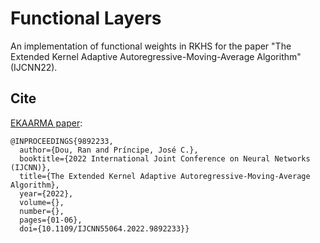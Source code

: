 # Functional Layers
An implementation of functional weights in RKHS for the paper "The Extended Kernel Adaptive Autoregressive-Moving-Average Algorithm" (IJCNN22).

## Cite

[EKAARMA paper](https://arxiv.org/abs/2210.04468):

```
@INPROCEEDINGS{9892233,
  author={Dou, Ran and Príncipe, José C.},
  booktitle={2022 International Joint Conference on Neural Networks (IJCNN)}, 
  title={The Extended Kernel Adaptive Autoregressive-Moving-Average Algorithm}, 
  year={2022},
  volume={},
  number={},
  pages={01-06},
  doi={10.1109/IJCNN55064.2022.9892233}}
```
